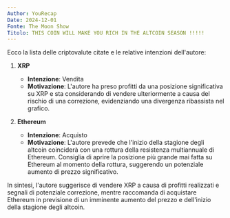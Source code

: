 ```yaml
---
Author: YouRecap
Date: 2024-12-01
Fonte: The Moon Show
Titolo: THIS COIN WILL MAKE YOU RICH IN THE ALTCOIN SEASON !!!!!
---
```


Ecco la lista delle criptovalute citate e le relative intenzioni dell'autore:

1. **XRP**
   - **Intenzione**: Vendita
   - **Motivazione**: L'autore ha preso profitti da una posizione significativa su XRP e sta considerando di vendere ulteriormente a causa del rischio di una correzione, evidenziando una divergenza ribassista nel grafico.

2. **Ethereum**
   - **Intenzione**: Acquisto
   - **Motivazione**: L'autore prevede che l'inizio della stagione degli altcoin coinciderà con una rottura della resistenza multiannuale di Ethereum. Consiglia di aprire la posizione più grande mai fatta su Ethereum al momento della rottura, suggerendo un potenziale aumento di prezzo significativo.

In sintesi, l'autore suggerisce di vendere XRP a causa di profitti realizzati e segnali di potenziale correzione, mentre raccomanda di acquistare Ethereum in previsione di un imminente aumento del prezzo e dell'inizio della stagione degli altcoin.
